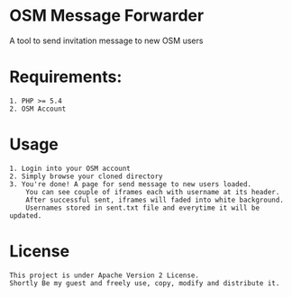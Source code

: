 # OSM Message Forwarder
A tool to send invitation message to new OSM users

# Requirements:
    1. PHP >= 5.4
    2. OSM Account

# Usage
    1. Login into your OSM account
    2. Simply browse your cloned directory
    3. You're done! A page for send message to new users loaded.
        You can see couple of iframes each with username at its header.
        After successful sent, iframes will faded into white background.
        Usernames stored in sent.txt file and everytime it will be updated.

# License
    This project is under Apache Version 2 License.
    Shortly Be my guest and freely use, copy, modify and distribute it.

